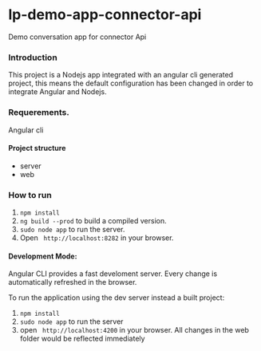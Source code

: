 # lp-demo-app-connector-api
Demo conversation app for connector Api 
### Introduction
This project is a Nodejs app integrated with an angular cli generated project, this means the default configuration has been changed in order to integrate Angular and Nodejs.
### Requerements. 
Angular cli 
#### Project structure
- server
- web
### How to run
1. ```npm install```
2. ```ng build --prod```  to build a compiled version.
3. ``sudo node app`` to run the server.
4. Open ``` http://localhost:8282``` in your browser.

#### Development Mode:

Angular CLI provides a fast develoment server. Every change is automatically refreshed in the browser.

To run the application using the dev server instead a built project:

1. ```npm install```
2. ``sudo node app`` to run the server
4. open ``` http://localhost:4200``` in your browser. All changes in the web folder would be reflected immediately

